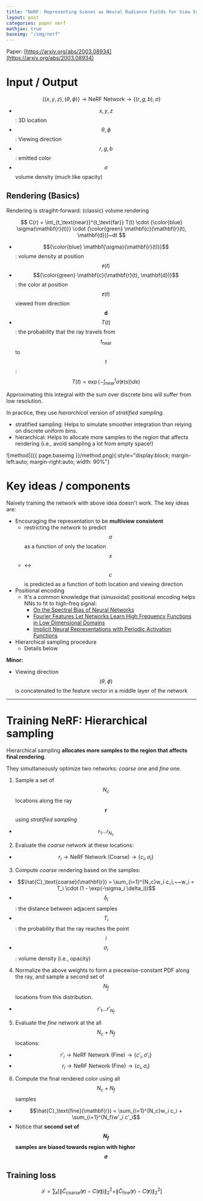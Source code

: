 ```yaml
---
title: "NeRF: Representing Scenes as Neural Radiance Fields for View Synthesis"
layout: post
categories: paper nerf
mathjax: true
baseimg: "/img/nerf"
---
```


Paper: [https://arxiv.org/abs/2003.08934](https://arxiv.org/abs/2003.08934)

<!-- # Notes -->
<!-- - Volume rendering is naturally differentiable (??) -->
<!-- - Static scene -\-> 5D func -\-> $$(\theta, \phi), (x, y, z)$$ and density -->
<!-- - (x, y, z, \theta, \phi) -\-> single volume density and view-dependent RGB color: Neural Radiance Field -->


# Input / Output
$$\{(x, y, z), (\theta, \phi)\} \rightarrow \text{NeRF Network} \rightarrow \{(r, g, b), \sigma\}$$
- $$x, y, z$$: 3D location
- $$\theta, \phi$$: Viewing direction
- $$r, g, b$$: emitted color
- $$\sigma$$ volume density (much like opacity)

## Rendering (Basics)
Rendering is stragiht-forward: (classic) volume rendering

$$
C(r) = \int_{t_\text{near}}^{t_\text{far}} T(t) \cdot {\color{blue} \sigma(\mathbf{r}(t))} \cdot {\color{green} \mathbf{c}(\mathbf{r}(t), \mathbf{d})}~dt
$$

- $${\color{blue} \mathbf{\sigma}(\mathbf{r}(t))}$$: volume density at position $$\mathbf{r}(t)$$
- $${\color{green} \mathbf{c}(\mathbf{r}(t), \mathbf{d})}$$: the color at position $$\mathbf{r}(t)$$ viewed from direction $$\mathbf{d}$$
- $$T(t)$$: the probability that the ray travels from $$t_\text{near}$$ to $$t$$: $$ T(t) = \exp (-\int_{\text{near}}^{t} \sigma(\mathbf{r}(s))ds) $$

Approximating this integral with the sum over discrete bins will suffer from low resolution.

In practice, they use _hierarchical_ version of _stratified sampling_.  
- stratified sampling: Helps to simulate smoother integration than relying on discrete uniform bins.
- hierarchical: Helps to allocate more samples to the region that affects rendering (i.e., avoid sampling a lot from empty space!)
<!-- In practice, they use a _stratified sampling_ approach with _quadrature_ rule discussed in the volume rendering literature. This emulates sampling from continuous positions, and perform volume rendering that takes into account the distance between adjacent samples. -->

<!-- But these are not very important. -->

![method]({{ page.baseimg }}/method.png){:style="display:block; margin-left:auto; margin-right:auto; width: 90%"}

# Key ideas / components
Naively training the network with above idea doesn't work. The key ideas are:
- Encouraging the representation to be **multiview consistent** 
  - restricting the network to predict $$\sigma$$ as a function of only the location $$x$$
  - <-> $$c$$ is predicted as a function of both location and viewing direction
- Positional encoding  
  - It's a common knowledge that (sinusoidal) positional encoding helps NNs to fit to high-freq signal:
    - [On the Spectral Bias of Neural Networks](https://arxiv.org/abs/1806.08734)
    - [Fourier Features Let Networks Learn High Frequency Functions in Low Dimensional Domains](https://arxiv.org/abs/2006.10739)
    - [Implicit Neural Representations with Periodic Activation Functions
](https://arxiv.org/abs/2006.09661)
- Hierarchical sampling procedure
  - Details below

**Minor:**  
- Viewing direction $$(\theta, \phi)$$ is concatenated to the feature vector in a middle layer of the network

---

# Training NeRF: Hierarchical sampling
<!-- - hierarchical sampling procedure -->
<!-- Motivation: we sample from free space or occluded regions that don't contribute to rendered image!! -->

Hierarchical sampling **allocates more samples to the region that affects final rendering**.

They simultaneously optimize two networks: _coarse_ one and _fine_ one.
1. Sample a set of $$N_c$$ locations along the ray $$\mathbf{r}$$ using _stratified sampling_
  - $$r_1 \ldots r_{N_c}$$
2. Evaluate the _coarse_ network at these locations:
  - $$r_i \rightarrow \text{NeRF Network (Coarse)} \rightarrow \{c_i, \sigma_i\}$$
3. Compute _coarse_ rendering based on the samples:
  - $$\hat{C}_\text{coarse}(\mathbf{r}) = \sum_{i=1}^{N_c}w_i c_i,~~w_i = T_i \cdot (1 - \exp(-\sigma_i \delta_i))$$  
  - $$\delta_i$$: the distance between adjacent samples
  - $$T_i$$: the probability that the ray reaches the point $$i$$
  - $$\sigma_i$$: volume density (i.e., opacity)

4. Normalize the above weights to form a piecewise-constant PDF along the ray, and sample a second set of $$N_f$$ locations from this distribution.
  - $$r'_1 \ldots r'_{N_f}$$
5. Evaluate the _fine_ network at the all $$N_c + N_f$$ locations:
  - $$r'_i \rightarrow \text{NeRF Network (Fine)} \rightarrow \{c'_i, \sigma'_i\}$$
  - $$r_i \rightarrow \text{NeRF Network (Fine)} \rightarrow \{c_i, \sigma_i\}$$

6. Compute the final rendered color using all $$N_c + N_f$$ samples
  - $$\hat{C}_\text{fine}(\mathbf{r}) = \sum_{i=1}^{N_c}w_i c_i + \sum_{i=1}^{N_f}w'_i c'_i$$  
  - Notice that **second set of $$N_f$$ samples are biased towards region with higher $$\sigma$$**

## Training loss

$$\mathcal{L} = \sum_{\mathbf{r}}[\|\hat{C}_\text{coarse}(\mathbf{r}) - C(\mathbf{r)})\|^2_2 + \|\hat{C}_\text{fine}(\mathbf{r}) - C(\mathbf{r})\|^2_2]$$

